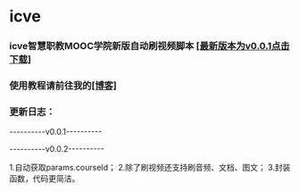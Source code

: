 # icve
### icve智慧职教MOOC学院新版自动刷视频脚本 [[最新版本为v0.0.1点击下载]](https://www.aliyundrive.com/s/nDLUnSwzrgS)
### 使用教程请前往我的[[博客]](https://geeklanyu.com)
### 更新日志：
----------v0.0.1----------

----------v0.0.2----------

1.自动获取params.courseId；
2.除了刷视频还支持刷音频、文档、图文；
3.封装函数，代码更简洁。

